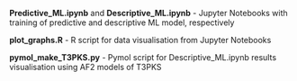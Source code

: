 **Predictive_ML.ipynb** and **Descriptive_ML.ipynb** - Jupyter Notebooks with training of predictive and descriptive ML model, respectively

**plot_graphs.R** - R script for data visualisation from Jupyter Notebooks

**pymol_make_T3PKS.py** - Pymol script for Descriptive_ML.ipynb results visualisation using AF2 models of T3PKS

